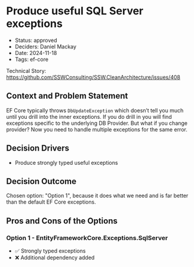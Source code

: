 # Produce useful SQL Server exceptions

- Status: approved
- Deciders: Daniel Mackay
- Date: 2024-11-18
- Tags: ef-core

Technical Story: https://github.com/SSWConsulting/SSW.CleanArchitecture/issues/408

## Context and Problem Statement

EF Core typically throws `DbUpdateException` which doesn’t tell you much until you drill into the inner exceptions.  If you do drill in you will find exceptions specific to the underlying DB Provider.  But what if you change provider?  Now you need to handle multiple exceptions for the same error.

## Decision Drivers

- Produce strongly typed useful exceptions

## Decision Outcome

Chosen option: "Option 1", because it does what we need and is far better than the default EF Core exceptions.

## Pros and Cons of the Options

### Option 1 - EntityFrameworkCore.Exceptions.SqlServer

- ✅ Strongly typed exceptions
- ❌ Additional dependency added
